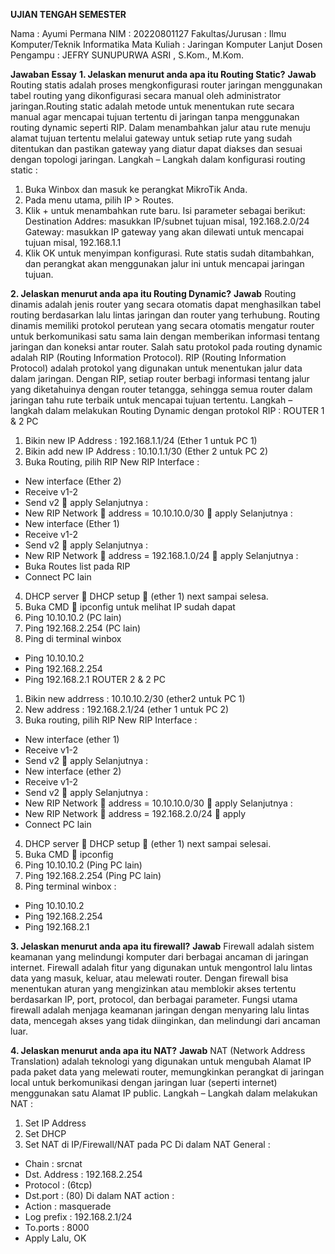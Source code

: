 **UJIAN TENGAH SEMESTER**

Nama			: Ayumi Permana
NIM			: 20220801127
Fakultas/Jurusan	: Ilmu Komputer/Teknik Informatika
Mata Kuliah		: Jaringan Komputer Lanjut
Dosen Pengampu	: JEFRY SUNUPURWA ASRI , S.Kom., M.Kom.

**Jawaban Essay**
**1.	Jelaskan menurut anda apa itu Routing Static?**
**Jawab**
Routing statis adalah proses mengkonfigurasi router jaringan menggunakan tabel routing yang dikonfigurasi secara manual oleh administrator jaringan.Routing static adalah metode untuk menentukan rute secara manual agar mencapai tujuan tertentu di jaringan tanpa menggunakan routing dynamic seperti RIP. Dalam menambahkan jalur atau rute menuju alamat tujuan tertentu melalui gateway untuk setiap rute yang sudah ditentukan dan pastikan gateway yang diatur dapat diakses dan sesuai dengan topologi jaringan. Langkah – Langkah dalam konfigurasi routing static :
1)	Buka Winbox dan masuk ke perangkat MikroTik Anda.
2)	Pada menu utama, pilih IP > Routes.
3)	Klik + untuk menambahkan rute baru. Isi parameter sebagai berikut: 
Destination Addres: masukkan IP/subnet tujuan misal, 192.168.2.0/24
Gateway: masukkan IP gateway yang akan dilewati untuk mencapai tujuan misal, 192.168.1.1
4)	Klik OK untuk menyimpan konfigurasi.
Rute statis sudah ditambahkan, dan perangkat akan menggunakan jalur ini untuk mencapai jaringan tujuan.

**2.	Jelaskan menurut anda apa itu Routing Dynamic?**
**Jawab**
Routing dinamis adalah jenis router yang secara otomatis dapat menghasilkan tabel routing berdasarkan lalu lintas jaringan dan router yang terhubung. Routing dinamis memiliki protokol perutean yang secara otomatis mengatur router untuk berkomunikasi satu sama lain dengan memberikan informasi tentang jaringan dan koneksi antar router. Salah satu protokol pada routing dynamic adalah RIP (Routing Information Protocol). RIP (Routing Information Protocol) adalah protokol yang digunakan untuk menentukan jalur data dalam jaringan. Dengan RIP, setiap router berbagi informasi tentang jalur yang diketahuinya dengan router tetangga, sehingga semua router dalam jaringan tahu rute terbaik untuk mencapai tujuan tertentu. Langkah – langkah dalam melakukan Routing Dynamic dengan protokol RIP :
ROUTER 1 & 2 PC
1)	Bikin new IP Address : 192.168.1.1/24 (Ether 1 untuk PC 1)
2)	Bikin add new IP Address : 10.10.1.1/30 (Ether 2 untuk PC 2)
3)	Buka Routing, pilih RIP
New RIP Interface :
-	New interface (Ether 2)
-	Receive v1-2
-	Send v2  apply
Selanjutnya :
-	New RIP Network  address = 10.10.10.0/30  apply
Selanjutnya :
-	New interface (Ether 1)
-	Receive v1-2
-	Send v2  apply
Selanjutnya :
-	New RIP Network  address = 192.168.1.0/24  apply
Selanjutnya :
-	Buka Routes list pada RIP
-	Connect PC lain
4)	DHCP server  DHCP setup  (ether 1) next sampai selesa.
5)	Buka CMD  ipconfig untuk melihat IP sudah dapat
6)	Ping 10.10.10.2 (PC lain)
7)	Ping 192.168.2.254 (PC lain)
8)	Ping di terminal winbox
-	Ping 10.10.10.2
-	Ping 192.168.2.254
-	Ping 192.168.2.1
ROUTER 2 & 2 PC
1)	Bikin new addrress : 10.10.10.2/30 (ether2 untuk PC 1)
2)	New address : 192.168.2.1/24 (ether 1 untuk PC 2)
3)	Buka routing, pilih RIP
New RIP Interface :
-	New interface (ether 1)
-	Receive v1-2
-	Send v2  apply
Selanjutnya :
-	New interface (ether 2)
-	Receive v1-2
-	Send v2  apply
Selanjutnya :
-	New RIP Network  address = 10.10.10.0/30  apply
Selanjutnya :
-	New RIP Network  address = 192.168.2.0/24  apply
-	Connect PC lain
4)	DHCP server  DHCP setup  (ether 1) next sampai selesai.
5)	Buka CMD  ipconfig
6)	Ping 10.10.10.2 (Ping PC lain)
7)	Ping 192.168.2.254 (Ping PC lain)
8)	Ping terminal winbox :
-	Ping 10.10.10.2
-	Ping 192.168.2.254
-	Ping 192.168.2.1

**3.	Jelaskan menurut anda apa itu firewall?**
**Jawab**
Firewall adalah sistem keamanan yang melindungi komputer dari berbagai ancaman di jaringan internet. Firewall adalah fitur yang digunakan untuk mengontrol lalu lintas data yang masuk, keluar, atau melewati router. Dengan firewall bisa menentukan aturan yang mengizinkan atau memblokir akses tertentu berdasarkan IP, port, protocol, dan berbagai parameter. Fungsi utama firewall adalah menjaga keamanan jaringan dengan menyaring lalu lintas data, mencegah akses yang tidak diinginkan, dan melindungi dari ancaman luar.

**4.	Jelaskan menurut anda apa itu NAT?**
**Jawab**
NAT (Network Address Translation) adalah teknologi yang digunakan untuk mengubah Alamat IP pada paket data yang melewati router, memungkinkan perangkat di jaringan local untuk berkomunikasi dengan jaringan luar (seperti internet) menggunakan satu Alamat IP public. Langkah – Langkah dalam melakukan NAT :
1)	Set IP Address
2)	Set DHCP
3)	Set NAT di IP/Firewall/NAT pada PC
Di dalam NAT General :
-	Chain : srcnat
-	Dst. Address : 192.168.2.254
-	Protocol : (6tcp)
-	Dst.port : (80)
Di dalam NAT action :
-	Action : masquerade
-	Log prefix : 192.168.2.1/24
-	To.ports : 8000
-	Apply Lalu, OK


